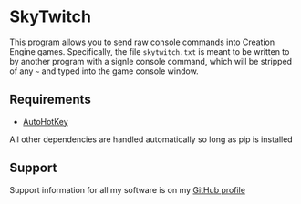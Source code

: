 # SkyTwitch
This program allows you to send raw console commands into Creation Engine games. Specifically, the file `skytwitch.txt` is meant to be written to by another program with a signle console command, which will be stripped of any `~` and typed into the game console window.
## Requirements
- [AutoHotKey](https://www.autohotkey.com/)

All other dependencies are handled automatically so long as pip is installed
## Support
Support information for all my software is on my [GitHub profile](https://github.com/sugoidogo)
